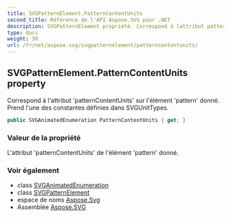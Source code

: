 ```yaml
---
title: SVGPatternElement.PatternContentUnits
second_title: Référence de l'API Aspose.SVG pour .NET
description: SVGPatternElement propriété. Correspond à lattribut patternContentUnits sur lélément pattern donné. Prend lune des constantes définies dans SVGUnitTypes.
type: docs
weight: 30
url: /fr/net/aspose.svg/svgpatternelement/patterncontentunits/
---
```

## SVGPatternElement.PatternContentUnits property

Correspond à l'attribut 'patternContentUnits' sur l'élément 'pattern' donné. Prend l'une des constantes définies dans SVGUnitTypes.

```csharp
public SVGAnimatedEnumeration PatternContentUnits { get; }
```

### Valeur de la propriété

L'attribut 'patternContentUnits' de l'élément 'pattern' donné.

### Voir également

* class [SVGAnimatedEnumeration](../../../aspose.svg.datatypes/svganimatedenumeration/)
* class [SVGPatternElement](../)
* espace de noms [Aspose.Svg](../../svgpatternelement/)
* Assemblée [Aspose.SVG](../../../)



